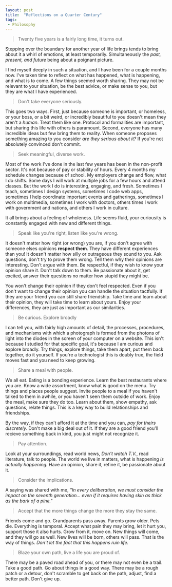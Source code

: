 ```yaml
---
layout: post
title:  "Reflections on a Quarter Century"
tags:
 - Philosophy
---
```


> Twenty five years is a fairly long time, it turns out.

Stepping over the boundary for another year of life brings tends to bring about it a whirl of emotions, at least temporarily. Simultaneously the *past, present, and future* being about a poignant picture.

I find myself deeply in such a situation, and I have been for a couple months now. I've taken time to reflect on what has happened, what is happening, and what is to come. A few things seemed worth sharing. They may not be relevant to your situation, be the best advice, or make sense to you, but they are what I have experienced.

> Don't take everyone seriously.

This goes two ways. First, just because someone is important, or homeless, or your boss, or a bit weird, or incredibly beautiful to you doesn't mean they aren't a *human*. Treat them like one. Protocol and formalities are important, but sharing this life with others is paramount. Second, everyone has many incredible ideas but few bring them to reality. When someone proposes something amazing to you consider *are they serious about it?* If you're not absolutely convinced don't commit.

> Seek meaningful, diverse work.

Most of the work I've done in the last few years has been in the non-profit sector. It's not because of pay or stability of hours. Every 4 months my schedule changes because of school. My employers change and flow, what I do shifts. Some days I will work at multiple jobs for a few hours and attend classes. But the work I do is interesting, engaging, and fresh. Sometimes I teach, sometimes I design systems, sometimes I code web apps, sometimes I help coordinate important events and gatherings, sometimes I work on multimedia, sometimes I work with doctors, others times I work with government and nations, and others I work in culture.

It all brings about a feeling of wholeness. Life seems fluid, your curiousity is constantly engaged with new and different things.

> Speak like you're right, listen like you're wrong.

It doesn't matter how right (or wrong) you are, if you don't agree with someone elses opinions **respect them**. They have different experiences than you! It doesn't matter how silly or outrageous they sound to you. Ask questions, don't try to prove them wrong. Tell them why their opinions are interesting. Don't argue with them. Be respectful, if they wish to know your opinion share it. Don't talk down to them. Be passionate about it, get excited, answer their questions no matter how stupid they might be.

You won't change their opinion if they don't feel respected. Even if you don't want to change their opinion you can handle the situation tactfully. If they are your friend you can still share friendship. Take time and learn about their opinion, they will take time to learn about yours. Enjoy your differences, they are just as important as our similarities.

> Be curious. Explore broadly

I can tell you, with fairly high amounts of detail, the processes, procedures, and mechanisms with which a photograph is formed from the photons of light into the diodes in the screen of your computer on a website. This isn't because I studied for that specific goal, it's because I am curious and explore broadly. Try things, explore things, take them apart, put them back together, do it yourself. If you're a technologist this is doubly true, the field moves fast and you need to keep growing.

> Share a meal with people.

We all eat. Eating is a bonding experience. Learn the best restaurants where you are. Know a wide assortment, know what is good on the menu. Try things and places people suggest. Invite people to a meal if you haven't talked to them in awhile, or you haven't seen them outside of work. Enjoy the meal, make sure they do too. Learn about them, show empathy, ask questions, relate things. This is a key way to build relationships and friendships.

By the way, if they can't afford it at the time and you can, *pay for theirs discretely.* Don't make a big deal out of it. If they are a good friend you'll recieve something back in kind, you just might not recognize it.

> Pay attention.

Look at your surroundings, read world news, *Don't watch T.V.*, read literature, talk to people.  The world we live in matters, what is happening *is actually happening.* Have an opinion, share it, refine it, be passionate about it.

> Consider the implications.

A saying was shared with me, *"In every deliberation, we must consider the impact on the seventh generation... even if it requires having skin as thick as the bark of a pine."*

> Accept that the more things change the more they stay the same.

Friends come and go. Grandparents pass away. Parents grow older. Pets die. Everything is temporal. Accept what pain they may bring, let it hurt you, support those it also hurts. Grow from it, move on. New things will come, and they will go as well. New lives will be born, others will pass. That is the way of things. *Don't let the fact that this happens ruin life.*

> Blaze your own path, live a life you are proud of.

There may be a paved road ahead of you, or there may not even be a trail. Take a good path. Go about things in a good way. There may be a rough patch or a detour, don't scramble to get back on the path, adjust, find a better path. Don't give up.
